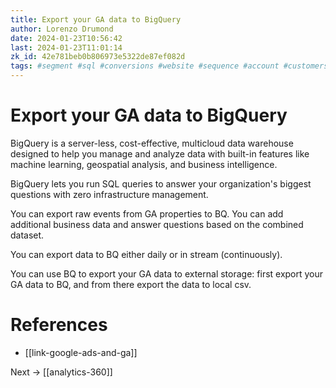```yaml
---
title: Export your GA data to BigQuery
author: Lorenzo Drumond
date: 2024-01-23T10:56:42
last: 2024-01-23T11:01:14
zk_id: 42e781beb0b806973e5322de87ef082d
tags: #segment #sql #conversions #website #sequence #account #customers #optimize #ga4 #google #audience #tag #property #personalization #sales #conditions #marketing #data_stream #reports #advertising #analytics #aggregated #models #GCP #mobile #bigquery #data #scope
---
```



# Export your GA data to BigQuery
BigQuery is a server-less, cost-effective, multicloud data warehouse designed to help you manage and analyze data with built-in features like machine learning, geospatial analysis, and business intelligence.

BigQuery lets you run SQL queries to answer your organization's biggest questions with zero infrastructure management.

You can export raw events from GA properties to BQ. You can add additional business data and answer questions based on the combined dataset.

You can export data to BQ either daily or in stream (continuously).

You can use BQ to export your GA data to external storage: first export your GA data to BQ, and from there export the data to local csv.

# References
- [[link-google-ads-and-ga]]

Next -> [[analytics-360]]
